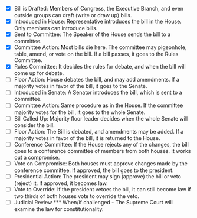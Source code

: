 - [x] Bill is Drafted: Members of Congress, the Executive Branch, and even outside groups can draft (write or draw up) bills.
- [x] Introduced in House: Representative introduces the bill in the House. Only members can introduce bills.
- [x] Sent to Committee: The Speaker of the House sends the bill to a committee.
- [x] Committee Action: Most bills die here. The committee may pigeonhole, table, amend, or vote on the bill. If a bill passes, it goes to the Rules Committee.
- [x] Rules Committee: It decides the rules for debate, and when the bill will come up for debate.
- [ ] Floor Action: House debates the bill, and may add amendments. If a majority votes in favor of the bill, it goes to the Senate.
- [ ] Introduced in Senate: A Senator introduces the bill, which is sent to a committee.
- [ ] Committee Action: Same procedure as in the House. If the committee majority votes for the bill, it goes to the whole Senate.
- [ ] Bill Called Up: Majority floor leader decides when the whole Senate will consider the bill.
- [ ] Floor Action: The Bill is debated, and amendments may be added. If a majority votes in favor of the bill, it is returned to the House.
- [ ] Conference Committee: If the House rejects any of the changes, the bill goes to a conference committee of members from both houses. It works out a compromise.
- [ ] Vote on Compromise: Both houses must approve changes made by the conference committee. If approved, the bill goes to the president.
- [ ] Presidential Action: The president may sign (approve) the bill or veto (reject) it. If approved, it becomes law.
- [ ] Vote to Override: If the president vetoes the bill, it can still become law if two thirds of both houses vote to override the veto.
- [ ] Judicial Review *** When/if challenged - The Supreme Court will examine the law for constitutionality. 
